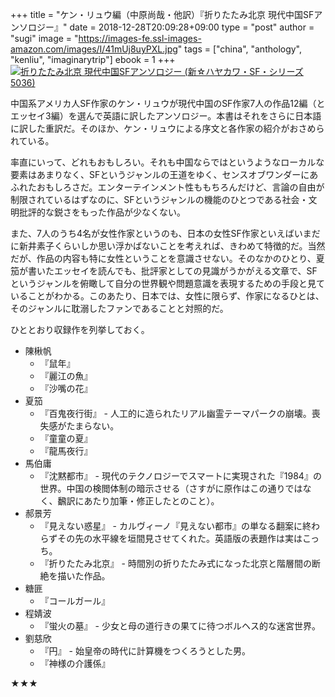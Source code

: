 +++
title = "ケン・リュウ編（中原尚哉・他訳）『折りたたみ北京 現代中国SFアンソロジー』"
date = 2018-12-28T20:09:28+09:00
type = "post"
author = "sugi"
image = "https://images-fe.ssl-images-amazon.com/images/I/41mUj8uyPXL.jpg"
tags = ["china", "anthology", "kenliu", "imaginarytrip"]
ebook = 1
+++
<a href="http://www.amazon.co.jp/exec/obidos/ASIN/4153350362/chezsugi-22/ref=nosim/" name="amazletlink" target="_blank"><img src="https://images-fe.ssl-images-amazon.com/images/I/41mUj8uyPXL.jpg" alt="折りたたみ北京 現代中国SFアンソロジー (新☆ハヤカワ・SF・シリーズ 5036)" style="border: none;" class="alignleft" /></a>

中国系アメリカ人SF作家のケン・リュウが現代中国のSF作家7人の作品12編（とエッセイ3編）を選んで英語に訳したアンソロジー。本書はそれをさらに日本語に訳した重訳だ。そのほか、ケン・リュウによる序文と各作家の紹介がおさめられている。

率直にいって、どれもおもしろい。それも中国ならではというようなローカルな要素はあまりなく、SFというジャンルの王道をゆく、センスオブワンダーにあふれたおもしろさだ。エンターテインメント性ももちろんだけど、言論の自由が制限されているはずなのに、SFというジャンルの機能のひとつである社会・文明批評的な鋭さをもった作品が少なくない。

また、7人のうち4名が女性作家というのも、日本の女性SF作家といえばいまだに新井素子くらいしか思い浮かばないことを考えれば、きわめて特徴的だ。当然だが、作品の内容も特に女性ということを意識させない。そのなかのひとり、夏笳が書いたエッセイを読んでも、批評家としての見識がうかがえる文章で、SFというジャンルを俯瞰して自分の世界観や問題意識を表現するための手段と見ていることがわかる。このあたり、日本では、女性に限らず、作家になるひとは、そのジャンルに耽溺したファンであることと対照的だ。

ひととおり収録作を列挙しておく。

- 陳楸帆
  - 『鼠年』
  - 『麗江の魚』
  - 『沙嘴の花』
- 夏笳
  - 『百鬼夜行街』 - 人工的に造られたリアル幽霊テーマパークの崩壊。喪失感がたまらない。
  - 『童童の夏』
  - 『龍馬夜行』
- 馬伯庸
  - 『沈黙都市』 - 現代のテクノロジーでスマートに実現された『1984』の世界。中国の検閲体制の暗示させる（さすがに原作はこの通りではなく、飜訳にあたり加筆・修正したとのこと）。
- 郝景芳
  - 『見えない惑星』 - カルヴィーノ『見えない都市』の単なる翻案に終わらずその先の水平線を垣間見させてくれた。英語版の表題作は実はこっち。
  - 『折りたたみ北京』 - 時間別の折りたたみ式になった北京と階層間の断絶を描いた作品。
- 糖匪
  - 『コールガール』
- 程婧波
  - 『蛍火の墓』 - 少女と母の道行きの果てに待つボルヘス的な迷宮世界。
- 劉慈欣
  - 『円』 - 始皇帝の時代に計算機をつくろうとした男。
  - 『神様の介護係』

★★★